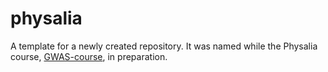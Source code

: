 # physalia

A template for a newly created repository. It was named while the Physalia course, [GWAS-course](https://github.com/jinghuazhao/GWAS-course), in preparation.
